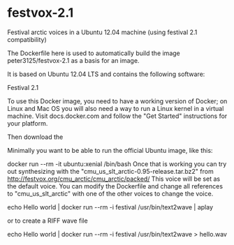 # festvox-2.1
Festival arctic voices in a Ubuntu 12.04 machine (using festival 2.1 compatibility)

The Dockerfile here is used to automatically build the image peter3125/festvox-2.1 as a basis for an image.

It is based on Ubuntu 12.04 LTS and contains the following software:

Festival 2.1


To use this Docker image, you need to have a working version of Docker; on Linux and Mac OS you will also need a way to run a Linux kernel in a virtual machine. Visit docs.docker.com and follow the "Get Started" instructions for your platform.

Then download the 

Minimally you want to be able to run the official Ubuntu image, like this:

docker run --rm -it ubuntu:xenial /bin/bash
Once that is working you can try out synthesizing with the "cmu_us_slt_arctic-0.95-release.tar.bz2" from http://festvox.org/cmu_arctic/cmu_arctic/packed/  This voice will be set as the default voice.  You can modify the Dockerfile and change all references to "cmu_us_slt_arctic" with one of the other voices to change the voice.


echo Hello world | docker run --rm -i festival /usr/bin/text2wave | aplay

or to create a RIFF wave file

echo Hello world | docker run --rm -i festival /usr/bin/text2wave > hello.wav
